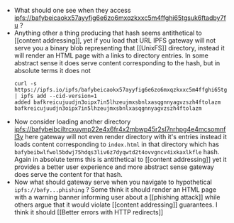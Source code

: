 - What should one see when they access [ipfs://bafybeicaokx57ayyfig6e6zo6mxqzkxxc5m4ffghi65tgsuk6ftadby7fu](https://ipfs.io/ipfs/bafybeicaokx57ayyfig6e6zo6mxqzkxxc5m4ffghi65tgsuk6ftadby7fu) ?
- Anything other a thing producing that hash seems antithetical to [[content addressing]], yet if you load that URL IPFS gateway will not serve you a binary blob representing that [[UnixFS]] directory, instead it will render an HTML page with a links to directory entries. In some abstract sense it does serve content corresponding to the hash, but in absolute terms it does not
  ```
  curl -s https://ipfs.io/ipfs/bafybeicaokx57ayyfig6e6zo6mxqzkxxc5m4ffghi65tgsuk6ftadby7fu | ipfs add --cid-version=1
  added bafkreicujuudjn3oipx7in5lhzeujmxsbnlxasqgnnyagvzszh4ftolazm bafkreicujuudjn3oipx7in5lhzeujmxsbnlxasqgnnyagvzszh4ftolazm
  ```
- Now consider loading another directory [ipfs://bafybeibciltrcxuymp22e4x6fr4x2mbwp45r2sl7nrhpg4e4mcsomnfl3y](https://ipfs.io/ipfs/bafybeibciltrcxuymp22e4x6fr4x2mbwp45r2sl7nrhpg4e4mcsomnfl3y) here gateway will not even render directory with it's entries instead it loads content corresponding to `index.html` in that directory which has `bafybeibwlfwol5bdwj75hdqs3liv6z7dyqwtd2t4ovvgncv4ixkaxlkfle` hash. Again in absolute terms this is antithetical to [[content addressing]] yet it provides a better user experience and more abstract sense gateway does serve the content for that hash.
- Now what should gateway serve when you navigate to hypothetical `ipfs://bafy...phishing` ? Some think it should render an HTML page with a warning banner informing user about a [[phishing attack]] while others argue that it would violate [[content addressing]] guarantees. I think it should [[Better errors with HTTP redirects]]